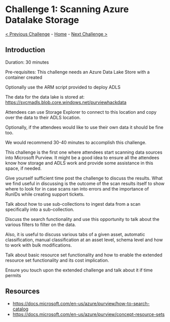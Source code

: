 # Challenge 1: Scanning Azure Datalake Storage  

[< Previous Challenge](./Challenge0.md) - [Home](../readme.md) - [Next Challenge >](./Challenge1.md)


## Introduction

Duration: 30 minutes 

Pre-requisites: This challenge needs an Azure Data Lake Store with a container created 

Optionally use the ARM script provided to deploy ADLS 

The data for the data lake is stored at: https://svcmadls.blob.core.windows.net/purviewhackdata 

Attendees can use Storage Explorer to connect to this location and copy over the data to their ADLS location. 

Optionally, if the attendees would like to use their own data it should be fine too. 

We would recommend 30-40 minutes to accomplish this challenge. 

This challenge is the first one where attendees start scanning data sources into Microsoft Purview. It might be a good idea to ensure all the attendees know how storage and ADLS work and provide some assistance in this space, if needed. 

Give yourself sufficient time post the challenge to discuss the results. What we find useful in discussing is the outcome of the scan results itself to show where to look for in case scans ran into errors and the importance of RunIDs while creating support tickets. 

Talk about how to use sub-collections to ingest data from a scan specifically into a sub-collection. 

Discuss the search functionality and use this opportunity to talk about the various filters to filter on the data. 

Also, it is useful to discuss various tabs of a given asset, automatic classification, manual classification at an asset level, schema level and how to work with bulk modifications. 

Talk about basic resource set functionality and how to enable the extended resource set functionality and its cost implication. 

Ensure you touch upon the extended challenge and talk about it if time permits

##  Resources
- https://docs.microsoft.com/en-us/azure/purview/how-to-search-catalog
- https://docs.microsoft.com/en-us/azure/purview/concept-resource-sets
